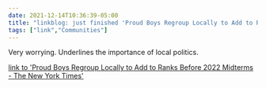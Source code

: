 ```yaml
---
date: 2021-12-14T10:36:39-05:00
title: "linkblog: just finished 'Proud Boys Regroup Locally to Add to Ranks Before 2022 Midterms - The New York Times'"
tags: ["link","Communities"]
---
```

Very worrying. Underlines the importance of local politics.
 
[link to 'Proud Boys Regroup Locally to Add to Ranks Before 2022 Midterms - The New York Times'](https://www.nytimes.com/2021/12/14/us/proud-boys-local-issues.html)
